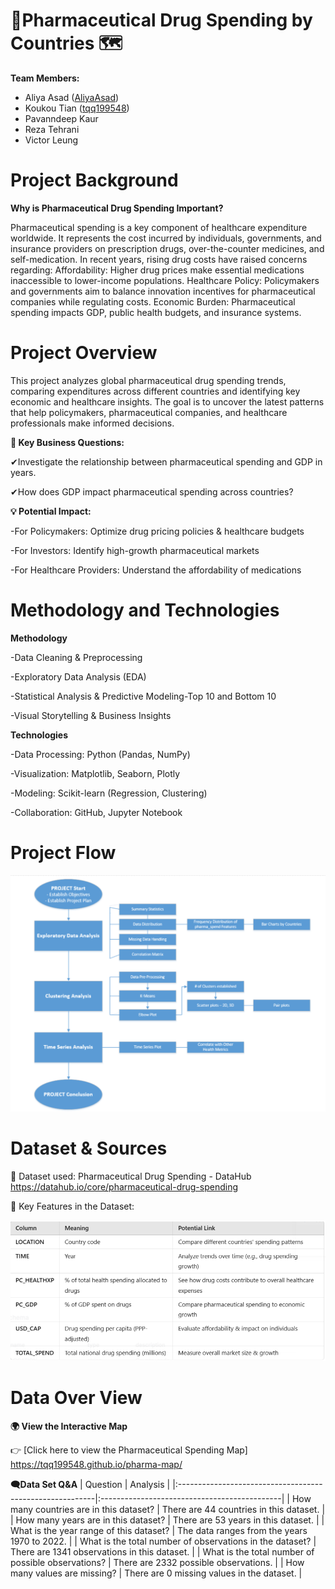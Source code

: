 
# 🏥Pharmaceutical Drug Spending by Countries 🗺

**Team Members:** 

* Aliya Asad ([AliyaAsad](https://github.com/AliyaAsad))
* Koukou Tian ([tqq199548](https://github.com/tqq199548))
* Pavanndeep Kaur
* Reza Tehrani
* Victor Leung

# **Project Background**
**Why is Pharmaceutical Drug Spending Important?**

Pharmaceutical spending is a key component of healthcare expenditure worldwide. It represents the cost incurred by individuals, governments, and insurance providers on prescription drugs, over-the-counter medicines, and self-medication.
In recent years, rising drug costs have raised concerns regarding:
Affordability: Higher drug prices make essential medications inaccessible to lower-income populations.
Healthcare Policy: Policymakers and governments aim to balance innovation incentives for pharmaceutical companies while regulating costs.
Economic Burden: Pharmaceutical spending impacts GDP, public health budgets, and insurance systems.



# **Project Overview**

This project analyzes global pharmaceutical drug spending trends, comparing expenditures across different countries and identifying key economic and healthcare insights. The goal is to uncover the latest patterns that help policymakers, pharmaceutical companies, and healthcare professionals make informed decisions.

**🔎 Key Business Questions:**

✔Investigate the relationship between pharmaceutical spending and GDP in years. 

✔How does GDP impact pharmaceutical spending across countries? 

**💡 Potential Impact:**

 -For Policymakers: Optimize drug pricing policies & healthcare budgets
 
 -For Investors: Identify high-growth pharmaceutical markets
 
 -For Healthcare Providers: Understand the affordability of medications

# **Methodology and Technologies**

**Methodology**

-Data Cleaning & Preprocessing

-Exploratory Data Analysis (EDA)

-Statistical Analysis & Predictive Modeling-Top 10 and Bottom 10

-Visual Storytelling & Business Insights

**Technologies**

-Data Processing: Python (Pandas, NumPy)

-Visualization: Matplotlib, Seaborn, Plotly
 
-Modeling: Scikit-learn (Regression, Clustering)
 
-Collaboration: GitHub, Jupyter Notebook


# **Project Flow**
 ![alt text](https://github.com/tqq199548/Team-2-Cohort-5/blob/3d42a8f1c6b6f83a6e8a16e9bbfea1e5296988ca/Backup-Pictures/image.png)


# **Dataset & Sources**

🔗 Dataset used: Pharmaceutical Drug Spending - DataHub https://datahub.io/core/pharmaceutical-drug-spending

📌 Key Features in the Dataset:

![alt text](https://github.com/tqq199548/Team-2-Cohort-5/blob/3d42a8f1c6b6f83a6e8a16e9bbfea1e5296988ca/Backup-Pictures/image-1.png)


# **Data Over View**

**🌍 View the Interactive Map**

👉 [Click here to view the Pharmaceutical Spending Map] https://tqq199548.github.io/pharma-map/

**🗨Data Set Q&A**
| Question                                                 | Analysis                                     |
|:---------------------------------------------------------|:---------------------------------------------|
| How many countries are in this dataset?                  | There are 44 countries in this dataset.      |
| How many years are in this dataset?                      | There are 53 years in this dataset.          |
| What is the year range of this dataset?                  | The data ranges from the years 1970 to 2022. |
| What is the total number of observations in the dataset? | There are 1341 observations in this dataset. |
| What is the total number of possible observations?       | There are 2332 possible observations.        |
| How many values are missing?                             | There are 0 missing values in the dataset.   |



